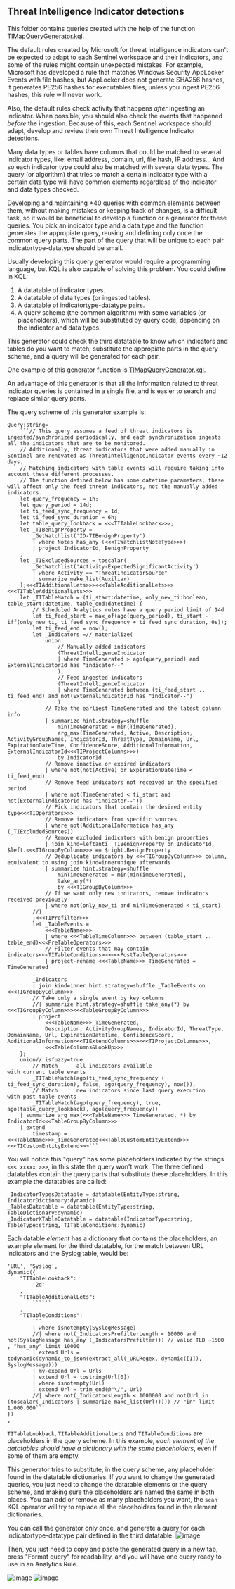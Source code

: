 ## Threat Intelligence Indicator detections

This folder contains queries created with the help of the function [TIMapQueryGenerator.kql](https://github.com/ep3p/Sentinel_KQL/blob/main/Functions/TIMapQueryGenerator.kql).

The default rules created by Microsoft for threat intelligence indicators can't be expected to adapt to each Sentinel workspace and their indicators, and some of the rules might contain unexpected mistakes. For example, Microsoft has developed a rule that matches Windows Security AppLocker Events with file hashes, but AppLocker does not generate SHA256 hashes, it generates PE256 hashes for executables files, unless you ingest PE256 hashes, this rule will never work.

Also, the default rules check activity that happens *after* ingesting an indicator. When possible, you should also check the events that happened *before* the ingestion. Because of this, each Sentinel workspace should adapt, develop and review their own Threat Intelligence Indicator detections.

Many data types or tables have columns that could be matched to several indicator types, like: email address, domain, url, file hash, IP address... And so each indicator type could also be matched with several data types. The query (or algorithm) that tries to match a certain indicator type with a certain data type will have common elements regardless of the indicator and data types checked.

Developing and maintaining +40 queries with common elements between them, without making mistakes or keeping track of changes, is a difficult task, so it would be beneficial to develop a function or a generator for these queries. You pick an indicator type and a data type and the function generates the appropiate query, reusing and defining only once the common query parts. The part of the query that will be unique to each pair indicatortype-datatype should be small.

Usually developing this query generator would require a programming language, but KQL is also capable of solving this problem. You could define in KQL:
1. A datatable of indicator types.
2. A datatable of data types (or ingested tables).
3. A datatable of indicatortype-datatype pairs.
4. A query scheme (the common algorithm) with some variables (or placeholders), which will be substituted by query code, depending on the indicator and data types.

This generator could check the third datatable to know which indicators and tables do you want to match, substitute the appropiate parts in the query scheme, and a query will be generated for each pair.

One example of this generator function is [TIMapQueryGenerator.kql](https://github.com/ep3p/Sentinel_KQL/blob/main/Functions/TIMapQueryGenerator.kql).

An advantage of this generator is that all the information related to threat indicator queries is contained in a single file, and is easier to search and replace similar query parts.

The query scheme of this generator example is:
```
Query:string=
    ```// This query assumes a feed of threat indicators is ingested/synchronized periodically, and each synchronization ingests all the indicators that are to be monitored.
    // Additionally, threat indicators that were added manually in Sentinel are renovated as ThreatIntelligenceIndicator events every ~12 days.
    // Matching indicators with table events will require taking into account these different processes.
    // The function defined below has some datetime parameters, these will affect only the feed threat indicators, not the manually added indicators.
    let query_frequency = 1h;
    let query_period = 14d;
    let ti_feed_sync_frequency = 1d;
    let ti_feed_sync_duration = 6h;
    let table_query_lookback = <<<TITableLookback>>>;
    let _TIBenignProperty =
        _GetWatchlist('ID-TIBenignProperty')
        | where Notes has_any (<<<TIWatchlistNoteType>>>)
        | project IndicatorId, BenignProperty
    ;
    let _TIExcludedSources = toscalar(
        _GetWatchlist('Activity-ExpectedSignificantActivity')
        | where Activity == "ThreatIndicatorSource"
        | summarize make_list(Auxiliar)
    );<<<TIAdditionalLets>>><<<TableAdditionalLets>>><<<TITableAdditionalLets>>>
    let _TITableMatch = (ti_start:datetime, only_new_ti:boolean, table_start:datetime, table_end:datetime) {
        // Scheduled Analytics rules have a query period limit of 14d
        let ti_feed_start = max_of(ago(query_period), ti_start - iff(only_new_ti, ti_feed_sync_frequency + ti_feed_sync_duration, 0s));
        let ti_feed_end = now();
        let _Indicators =// materialize(
            union
                // Manually added indicators
                (ThreatIntelligenceIndicator
                | where TimeGenerated > ago(query_period) and ExternalIndicatorId has "indicator--"
                ),
                // Feed ingested indicators
                (ThreatIntelligenceIndicator
                | where TimeGenerated between (ti_feed_start .. ti_feed_end) and not(ExternalIndicatorId has "indicator--")
                )
            // Take the earliest TimeGenerated and the latest column info
            | summarize hint.strategy=shuffle
                minTimeGenerated = min(TimeGenerated),
                arg_max(TimeGenerated, Active, Description, ActivityGroupNames, IndicatorId, ThreatType, DomainName, Url, ExpirationDateTime, ConfidenceScore, AdditionalInformation, ExternalIndicatorId<<<TIProjectColumns>>>)
                by IndicatorId
            // Remove inactive or expired indicators
            | where not(not(Active) or ExpirationDateTime < ti_feed_end)
            // Remove feed indicators not received in the specified period
            | where not(TimeGenerated < ti_start and not(ExternalIndicatorId has "indicator--"))
            // Pick indicators that contain the desired entity type<<<TIOperators>>>
            // Remove indicators from specific sources
            | where not(AdditionalInformation has_any (_TIExcludedSources))
            // Remove excluded indicators with benign properties
            | join kind=leftanti _TIBenignProperty on IndicatorId, $left.<<<TIGroupByColumn>>> == $right.BenignProperty
            // Deduplicate indicators by <<<TIGroupByColumn>>> column, equivalent to using join kind=innerunique afterwards
            | summarize hint.strategy=shuffle
                minTimeGenerated = min(minTimeGenerated),
                take_any(*)
                by <<<TIGroupByColumn>>>
            // If we want only new indicators, remove indicators received previously
            | where not(only_new_ti and minTimeGenerated < ti_start)
        //)
        ;<<<TIPrefilter>>>
        let _TableEvents =
            <<<TableName>>>
            | where <<<TableTimeColumn>>> between (table_start .. table_end)<<<PreTableOperators>>>
            // Filter events that may contain indicators<<<TITableConditions>>><<<PostTableOperators>>>
            | project-rename <<<TableName>>>_TimeGenerated = TimeGenerated
        ;
        _Indicators
        | join kind=inner hint.strategy=shuffle _TableEvents on <<<TIGroupByColumn>>>
        // Take only a single event by key columns
        //| summarize hint.strategy=shuffle take_any(*) by <<<TIGroupByColumn>>><<<TableGroupByColumn>>>
        | project
            <<<TableName>>>_TimeGenerated,
            Description, ActivityGroupNames, IndicatorId, ThreatType, DomainName, Url, ExpirationDateTime, ConfidenceScore, AdditionalInformation<<<TIExtendColumns>>><<<TIProjectColumns>>>,
            <<<TableColumns&LookUp>>>
    };
    union// isfuzzy=true
        // Match      all indicators available                                    with current table events
        _TITableMatch(ago(ti_feed_sync_frequency + ti_feed_sync_duration), false, ago(query_frequency), now()),
        // Match      new indicators since last query execution                   with past table events
        _TITableMatch(ago(query_frequency), true,                                 ago(table_query_lookback), ago(query_frequency))
    | summarize arg_max(<<<TableName>>>_TimeGenerated, *) by IndicatorId<<<TableGroupByColumn>>>
    | extend
        timestamp = <<<TableName>>>_TimeGenerated<<<TableCustomEntityExtend>>><<<TICustomEntityExtend>>>```
```
You will notice this "query" has some placeholders indicated by the strings ```<<< xxxxx >>>```, in this state the query won't work. The three defined datatables contain the query parts that substitute these placeholders. In this example the datatables are called:
```
_IndicatorTypesDatatable = datatable(EntityType:string, IndicatorDictionary:dynamic)
_TablesDatatable = datatable(EntityType:string, TableDictionary:dynamic)
_IndicatorXTableDatatable = datatable(IndicatorType:string, TableType:string, TITableConditions:dynamic)
```
Each datable *element* has a dictionary that contains the placeholders, an example element for the third datatable, for the match between URL indicators and the Syslog table, would be:
```
'URL', 'Syslog',
dynamic({
    "TITableLookback":
        '2d'
    ,
    "TITableAdditionalLets":
        ``````
    ,
    "TITableConditions":
        ```
        | where isnotempty(SyslogMessage)
        //| where not(_IndicatorsPrefilterLength < 10000 and not(SyslogMessage has_any (_IndicatorsPrefilter))) // valid TLD ~1500 , "has_any" limit 10000
        | extend Urls = todynamic(dynamic_to_json(extract_all(_URLRegex, dynamic([1]), SyslogMessage)))
        | mv-expand Url = Urls
        | extend Url = tostring(Url[0])
        | where isnotempty(Url)
        | extend Url = trim_end(@"\/", Url)
        //| where not(_IndicatorsLength < 1000000 and not(Url in (toscalar(_Indicators | summarize make_list(Url))))) // "in" limit 1.000.000```
})
,
```
```TITableLookback```, ```TITableAdditionalLets``` and ```TITableConditions``` are placeholders in the query scheme. In this example, *each element of the datatables should have a dictionary with the same placeholders*, even if some of them are empty.

This generator tries to substitute, in the query scheme, any placeholder found in the datatable dictionaries. If you want to change the generated queries, you just need to change the datatable elements or the query scheme, and making sure the placeholders are named the same in both places. You can add or remove as many placeholders you want, the ```scan``` KQL operator will try to replace all the placeholders found in the element dictionaries.

You can call the generator only once, and generate a query for each indicatortype-datatype pair defined in the third datatable.
![image](https://user-images.githubusercontent.com/2527990/197820399-c4b7e18a-5211-480e-a65d-8b29ac2df468.png)

Then, you just need to copy and paste the generated query in a new tab, press "Format query" for readability, and you will have one query ready to use in an Analytics Rule.

![image](https://user-images.githubusercontent.com/2527990/197820972-5d9aa918-17ca-44f1-9369-8c229613477f.png) ![image](https://user-images.githubusercontent.com/2527990/197821197-f25ce94e-3a3d-480e-a464-59e1ab3f5616.png)
